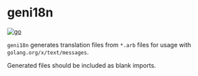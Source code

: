 # geni18n

[![go](https://github.com/doozer-de/geni18n/actions/workflows/go.yml/badge.svg)](https://github.com/doozer-de/geni18n/actions/workflows/go.yml)

`geni18n` generates translation files from `*.arb` files for usage with `golang.org/x/text/messages`.

Generated files should be included as blank imports.
